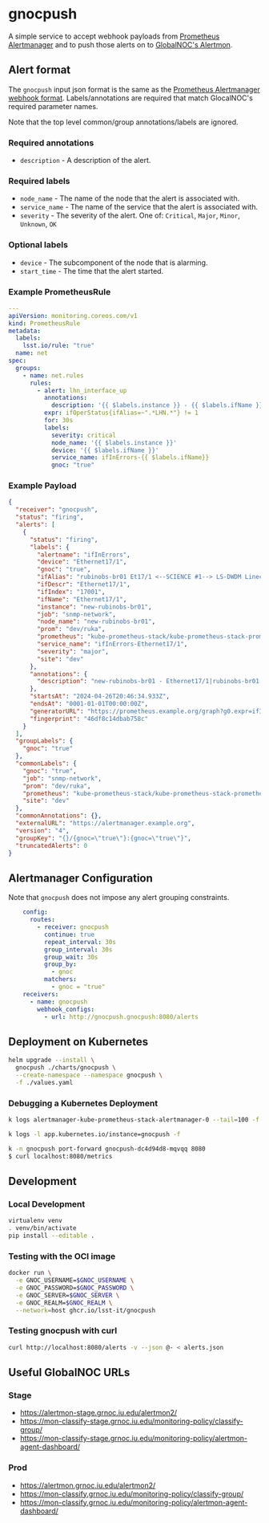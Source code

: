 # gnocpush

A simple service to accept webhook payloads from [Prometheus Alertmanager](https://prometheus.io/docs/alerting/latest/alertmanager/) and to push those alerts on to [GlobalNOC's Alertmon](https://alertmon-stage.grnoc.iu.edu/alertmon2/).

## Alert format

The `gnocpush` input json format is the same as the [Prometheus Alertmanager webhook format](https://prometheus.io/docs/alerting/latest/configuration/#webhook_config).
Labels/annotations are required that match GlocalNOC's required parameter names.

Note that the top level common/group annotations/labels are ignored.

### Required annotations

* `description` - A description of the alert.

### Required labels

* `node_name` - The name of the node that the alert is associated with.
* `service_name` - The name of the service that the alert is associated with.
* `severity` - The severity of the alert. One of: `Critical`, `Major`, `Minor`, `Unknown`, `OK`

### Optional labels

* `device` - The subcomponent of the node that is alarming.
* `start_time` - The time that the alert started.

### Example PrometheusRule

```yaml
---
apiVersion: monitoring.coreos.com/v1
kind: PrometheusRule
metadata:
  labels:
    lsst.io/rule: "true"
  name: net
spec:
  groups:
    - name: net.rules
      rules:
        - alert: lhn_interface_up
          annotations:
            description: '{{ $labels.instance }} - {{ $labels.ifName }}|{{ $labels.ifAlias }} is down'
          expr: ifOperStatus{ifAlias=~".*LHN.*"} != 1
          for: 30s
          labels:
            severity: critical
            node_name: '{{ $labels.instance }}'
            device: '{{ $labels.ifName }}'
            service_name: ifInErrors-{{ $labels.ifName}}
            gnoc: "true"
```


### Example Payload

```json
{
  "receiver": "gnocpush",
  "status": "firing",
  "alerts": [
    {
      "status": "firing",
      "labels": {
        "alertname": "ifInErrors",
        "device": "Ethernet17/1",
        "gnoc": "true",
        "ifAlias": "rubinobs-br01 Et17/1 <--SCIENCE #1--> LS-DWDM Linecard001-Port2",
        "ifDescr": "Ethernet17/1",
        "ifIndex": "17001",
        "ifName": "Ethernet17/1",
        "instance": "new-rubinobs-br01",
        "job": "snmp-network",
        "node_name": "new-rubinobs-br01",
        "prom": "dev/ruka",
        "prometheus": "kube-prometheus-stack/kube-prometheus-stack-prometheus",
        "service_name": "ifInErrors-Ethernet17/1",
        "severity": "major",
        "site": "dev"
      },
      "annotations": {
        "description": "new-rubinobs-br01 - Ethernet17/1|rubinobs-br01 Et17/1 <--SCIENCE #1--> LS-DWDM Linecard001-Port2 has 12.2k input errors"
      },
      "startsAt": "2024-04-26T20:46:34.933Z",
      "endsAt": "0001-01-01T00:00:00Z",
      "generatorURL": "https://prometheus.example.org/graph?g0.expr=ifInErrors+%3E+1000&g0.tab=1",
      "fingerprint": "46df8c14dbab758c"
    }
  ],
  "groupLabels": {
    "gnoc": "true"
  },
  "commonLabels": {
    "gnoc": "true",
    "job": "snmp-network",
    "prom": "dev/ruka",
    "prometheus": "kube-prometheus-stack/kube-prometheus-stack-prometheus",
    "site": "dev"
  },
  "commonAnnotations": {},
  "externalURL": "https://alertmanager.example.org",
  "version": "4",
  "groupKey": "{}/{gnoc=\"true\"}:{gnoc=\"true\"}",
  "truncatedAlerts": 0
}
```

## Alertmanager Configuration

Note that `gnocpush` does not impose any alert grouping constraints.

```yaml
    config:
      routes:
        - receiver: gnocpush
          continue: true
          repeat_interval: 30s
          group_interval: 30s
          group_wait: 30s
          group_by:
            - gnoc
          matchers:
            - gnoc = "true"
    receivers:
      - name: gnocpush
        webhook_configs:
          - url: http://gnocpush.gnocpush:8080/alerts
```

## Deployment on Kubernetes

```bash
helm upgrade --install \
  gnocpush ./charts/gnocpush \
  --create-namespace --namespace gnocpush \
  -f ./values.yaml
```

### Debugging a Kubernetes Deployment

```bash
k logs alertmanager-kube-prometheus-stack-alertmanager-0 --tail=100 -f

k logs -l app.kubernetes.io/instance=gnocpush -f
```

```bash
k -n gnocpush port-forward gnocpush-dc4d94d8-mqvqq 8080
$ curl localhost:8080/metrics
```

## Development

### Local Development

```bash
virtualenv venv
. venv/bin/activate
pip install --editable .
```

### Testing with the OCI image

```bash
docker run \
  -e GNOC_USERNAME=$GNOC_USERNAME \
  -e GNOC_PASSWORD=$GNOC_PASSWORD \
  -e GNOC_SERVER=$GNOC_SERVER \
  -e GNOC_REALM=$GNOC_REALM \
  --network=host ghcr.io/lsst-it/gnocpush
```

### Testing gnocpush with curl

```bash
curl http://localhost:8080/alerts -v --json @- < alerts.json
```

## Useful GlobalNOC URLs

### Stage

* https://alertmon-stage.grnoc.iu.edu/alertmon2/
* https://mon-classify-stage.grnoc.iu.edu/monitoring-policy/classify-group/
* https://mon-classify-stage.grnoc.iu.edu/monitoring-policy/alertmon-agent-dashboard/

### Prod

* https://alertmon.grnoc.iu.edu/alertmon2/
* https://mon-classify.grnoc.iu.edu/monitoring-policy/classify-group/
* https://mon-classify.grnoc.iu.edu/monitoring-policy/alertmon-agent-dashboard/
